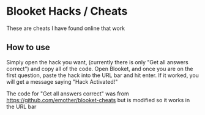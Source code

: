 # Blooket Hacks / Cheats
These are cheats I have found online that work

## How to use
Simply open the hack you want, (currently there is only "Get all answers correct") and copy all of the code.
Open Blooket, and once you are on the first question, paste the hack into the URL bar and hit enter.
If it worked, you will get a message saying "Hack Activated!"

The code for "Get all answers correct" was from https://github.com/emother/blooket-cheats but is modified so it works in the URL bar
